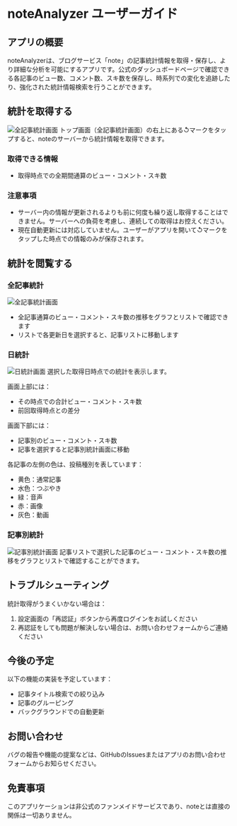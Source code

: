 # noteAnalyzer ユーザーガイド

## アプリの概要

noteAnalyzerは、ブログサービス「note」の記事統計情報を取得・保存し、より詳細な分析を可能にするアプリです。公式のダッシュボードページで確認できる各記事のビュー数、コメント数、スキ数を保存し、時系列での変化を追跡したり、強化された統計情報検索を行うことができます。

## 統計を取得する
![全記事統計画面](Docs/Images/dashboard-view-screenshot.png)
トップ画面（全記事統計画面）の右上にある↺マークをタップすると、noteのサーバーから統計情報を取得できます。

### 取得できる情報
- 取得時点での全期間通算のビュー・コメント・スキ数

### 注意事項
- サーバー内の情報が更新されるよりも前に何度も繰り返し取得することはできません。サーバーへの負荷を考慮し、連続しての取得はお控えください。
- 現在自動更新には対応していません。ユーザーがアプリを開いて↺マークをタップした時点での情報のみが保存されます。

## 統計を閲覧する

### 全記事統計
![全記事統計画面](Docs/Images/dashboard-view-screenshot.png)
- 全記事通算のビュー・コメント・スキ数の推移をグラフとリストで確認できます
- リストで各更新日を選択すると、記事リストに移動します

### 日統計
![日統計画面](Docs/Images/daily-view-screenshot.png)
選択した取得日時点での統計を表示します。

画面上部には：
- その時点での合計ビュー・コメント・スキ数
- 前回取得時点との差分

画面下部には：
- 記事別のビュー・コメント・スキ数
- 記事を選択すると記事別統計画面に移動

各記事の左側の色は、投稿種別を表しています：
- 黄色：通常記事
- 水色：つぶやき
- 緑：音声
- 赤：画像
- 灰色：動画

### 記事別統計
![記事別統計画面](Docs/Images/article-detail-view-screenshot.png)
記事リストで選択した記事のビュー・コメント・スキ数の推移をグラフとリストで確認することができます。

## トラブルシューティング

統計取得がうまくいかない場合は：

1. 設定画面の「再認証」ボタンから再度ログインをお試しください
2. 再認証をしても問題が解決しない場合は、お問い合わせフォームからご連絡ください

## 今後の予定

以下の機能の実装を予定しています：

- 記事タイトル検索での絞り込み
- 記事のグルーピング
- バックグラウンドでの自動更新

## お問い合わせ

バグの報告や機能の提案などは、GitHubのIssuesまたはアプリのお問い合わせフォームからお知らせください。

## 免責事項

このアプリケーションは非公式のファンメイドサービスであり、noteとは直接の関係は一切ありません。
